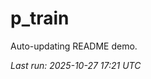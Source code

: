 # p_train

Auto-updating README demo.

<!--START_SECTION:status-->
_Last run: 2025-10-27 17:21 UTC_
<!--END_SECTION:status-->





















































































































































































































































































































































































































































































































































































































































































































































































































































































































































































































































































































































































































































































































































































































































































































